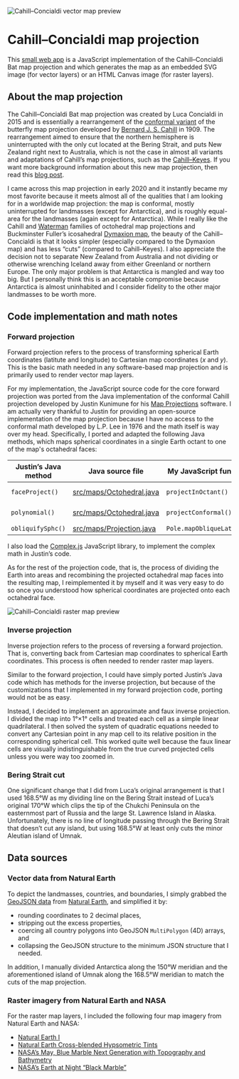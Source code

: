![Cahill–Concialdi vector map preview](https://github.com/seav/cahill-concialdi/blob/main/docs/readme-vector-map.png?raw=true)
# Cahill–Concialdi map projection
This [small web app](https://seav.github.io/cahill-concialdi/) is a JavaScript implementation of the Cahill–Concialdi Bat map projection and which generates the map as an embedded SVG image (for vector layers) or an HTML Canvas image (for raster layers).

## About the map projection
The Cahill–Concialdi Bat map projection was created by Luca Concialdi in 2015 and is essentially a rearrangement of the [conformal variant](https://commons.wikimedia.org/wiki/File:Cahill_butterfly_conformal_projection_SW.jpg) of the butterfly map projection developed by [Bernard J. S. Cahill](https://en.wikipedia.org/wiki/Bernard_J._S._Cahill) in 1909. The rearrangement aimed to ensure that the northern hemisphere is uninterrupted with the only cut located at the Bering Strait, and puts New Zealand right next to Australia, which is not the case in almost all variants and adaptations of Cahill’s map projections, such as the [Cahill–Keyes](https://en.wikipedia.org/wiki/Cahill%E2%80%93Keyes_projection). If you want more background information about this new map projection, then read this [blog post](https://blog.map-projections.net/four-polyhedral-projections).

I came across this map projection in early 2020 and it instantly became my most favorite because it meets almost all of the qualities that I am looking for in a worldwide map projection: the map is conformal, mostly uninterrupted for landmasses (except for Antarctica), and is roughly equal-area for the landmasses (again except for Antarctica). While I really like the Cahill and [Waterman](https://en.wikipedia.org/wiki/Waterman_butterfly_projection) families of octohedral map projections and Buckminster Fuller’s icosahedral [Dymaxion map](https://en.wikipedia.org/wiki/Dymaxion_map), the beauty of the Cahill–Concialdi is that it looks simpler (especially compared to the Dymaxion map) and has less “cuts” (compared to Cahill–Keyes). I also appreciate the decision not to separate New Zealand from Australia and not dividing or otherwise wrenching Iceland away from either Greenland or northern Europe. The only major problem is that Antarctica is mangled and way too big. But I personally think this is an acceptable compromise because Antarctica is almost uninhabited and I consider fidelity to the other major landmasses to be worth more.

## Code implementation and math notes

### Forward projection
Forward projection refers to the process of transforming spherical Earth coordinates (latitute and longitude) to Cartesian map coordinates (*x* and *y*). This is the basic math needed in any software-based map projection and is primarily used to render vector map layers.

For my implementation, the JavaScript source code for the core forward projection was ported from the Java implementation of the conformal Cahill projection developed by Justin Kunimune for his [Map Projections](https://github.com/jkunimune15/Map-Projections/) software. I am actually very thankful to Justin for providing an open-source implementation of the map projection because I have no access to the conformal math developed by L.P. Lee in 1976 and the math itself is way over my head. Specifically, I ported and adapted the following Java methods, which maps spherical coordinates in a single Earth octant to one of the map's octahedral faces:

| Justin’s Java method | Java source file | My JavaScript function | JavaScript source file |
|---|---|---|---|
| `faceProject()` | [src/maps/Octohedral.java](https://github.com/jkunimune15/Map-Projections/blob/f1aac1f383cf902d6fe7ba8a7e586f860bb39f43/src/maps/Octohedral.java#L123-L139) | `projectInOctant()` | cahill-conformal.mjs |
| `polynomial()` | [src/maps/Octohedral.java](https://github.com/jkunimune15/Map-Projections/blob/f1aac1f383cf902d6fe7ba8a7e586f860bb39f43/src/maps/Octohedral.java#L162-L167) | `projectConformal()` | cahill-conformal.mjs |
| `obliquifySphc()` | [src/maps/Projection.java](https://github.com/jkunimune15/Map-Projections/blob/1d5a4d97b9e63ef614c133c9e028ba8e44702c10/src/maps/Projection.java#L400-L441) | `Pole.mapObliqueLatLon()` | spherical.mjs |

I also load the [Complex.js](https://github.com/infusion/Complex.js/) JavaScript library, to implement the complex math in Justin’s code.

As for the rest of the projection code, that is, the process of dividing the Earth into areas and recombining the projected octahedral map faces into the resulting map, I reimplemented it by myself and it was very easy to do so once you understood how spherical coordinates are projected onto each octahedral face.

![Cahill–Concialdi raster map preview](https://github.com/seav/cahill-concialdi/blob/main/docs/readme-raster-map.png?raw=true)
### Inverse projection
Inverse projection refers to the process of reversing a forward projection. That is, converting back from Cartesian map coordinates to spherical Earth coordinates. This process is often needed to render raster map layers.

Similar to the forward projection, I could have simply ported Justin’s Java code which has methods for the inverse projection, but because of the customizations that I implemented in my forward projection code, porting would not be as easy.

Instead, I decided to implement an approximate and faux inverse projection. I divided the map into 1°×1° cells and treated each cell as a simple linear quadrilateral. I then solved the system of quadratic equations needed to convert any Cartesian point in any map cell to its relative position in the corresponding spherical cell. This worked quite well because the faux linear cells are visually indistinguishable from the true curved projected cells unless you were way too zoomed in.

### Bering Strait cut
One significant change that I did from Luca’s original arrangement is that I used 168.5°W as my dividing line on the Bering Strait instead of Luca’s original 170°W which clips the tip of the Chukchi Peninsula on the easternmost part of Russia and the large St. Lawrence Island in Alaska. Unfortunately, there is no line of longitude passing through the Bering Strait that doesn’t cut any island, but using 168.5°W at least only cuts the minor Aleutian island of Umnak.

## Data sources

### Vector data from Natural Earth
To depict the landmasses, countries, and boundaries, I simply grabbed the [GeoJSON data](https://github.com/nvkelso/natural-earth-vector/tree/master/geojson) from [Natural Earth](http://naturalearthdata.com/), and simplified it by:
* rounding coordinates to 2 decimal places,
* stripping out the excess properties,
* coercing all country polygons into GeoJSON `MultiPolygon` (4D) arrays, and
* collapsing the GeoJSON structure to the minimum JSON structure that I needed.

In addition, I manually divided Antarctica along the 150°W meridian and the aforementioned island of Umnak along the 168.5°W meridian to match the cuts of the map projection.

### Raster imagery from Natural Earth and NASA
For the raster map layers, I included the following four map imagery from Natural Earth and NASA:
* [Natural Earth I](https://www.naturalearthdata.com/downloads/10m-raster-data/10m-natural-earth-1/)
* [Natural Earth Cross-blended Hypsometric Tints](https://www.naturalearthdata.com/downloads/10m-raster-data/10m-cross-blend-hypso/)
* [NASA’s May, Blue Marble Next Generation with Topography and Bathymetry](https://visibleearth.nasa.gov/collection/1484/blue-marble)
* [NASA’s Earth at Night “Black Marble”](https://earthobservatory.nasa.gov/features/NightLights)
